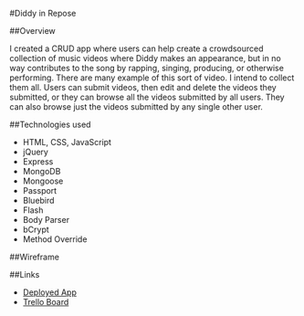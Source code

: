 #Diddy in Repose

##Overview

I created a CRUD app where users can help create a crowdsourced collection of
music videos where Diddy makes an appearance, but in no way contributes to the
song by rapping, singing, producing, or otherwise performing. There are many
example of this sort of video. I intend to collect them all. Users can submit
videos, then edit and delete the videos they submitted, or they can browse all
the videos submitted by all users. They can also browse just the videos submitted
by any single other user.

##Technologies used

* HTML, CSS, JavaScript
* jQuery
* Express
* MongoDB
* Mongoose
* Passport
* Bluebird
* Flash
* Body Parser
* bCrypt
* Method Override

##Wireframe

##Links
* [Deployed App](https://diddy-in-repose.herokuapp.com/)
* [Trello Board](https://trello.com/b/o2WyQpGt/diddy-in-repose)